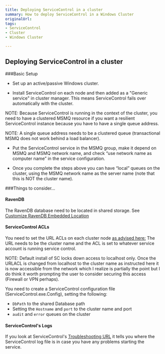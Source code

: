 ```yaml
---
title: Deploying ServiceControl in a cluster
summary: How to deploy ServiceControl in a Windows Cluster
originalUrl: 
tags:
- ServiceControl
- Cluster
- Windows Cluster

---
```

## Deploying ServiceControl in a cluster

###Basic Setup
- Set up an active/passive Windows cluster. 

- Install ServiceControl on each node and then added as a "Generic service" in cluster manager. 
This means ServiceControl fails over automatically with the cluster. 

NOTE: Because ServiceControl is running in the context of the cluster, you need to have a clustered MSMQ resource if you want a resilient ServiceControl instance because you have to have a single queue address. 

NOTE: A single queue address needs to be a clustered queue (transactional MSMQ does not work behind a load balancer).

- Put the ServiceControl service in the MSMQ group, make it depend on MSMQ and MSMQ network name, and check “use network name as computer name” in the service configuration. 

- Once you complete the steps above you can have “local” queues on the cluster, using the MSMQ network name as the server name (note that this is NOT the cluster name).

###Things to consider...
#### RavenDB
The RavenDB database need to be located in shared storage. See [Customize RavenDB Embedded Location](configure-ravendb-location.md)

#### ServiceControl ACLs
You need to set the URL ACLs on each cluster node [as advised here:](/servicecontrol/troubleshooting.md)
The URL needs to be the cluster name and the ACL is set to whatever service account is running service control.

NOTE: Default install of SC locks down access to localhost only. Once the URLACL is changed from localhost to the cluster name as instructed here it is now accessible from the network which I realize is partially the point but I do think it worth prompting the user to consider securing this access (Firewall or VPN perhaps).

You need to create a ServiceControl configuration file (ServiceControl.exe.Config), setting the following:
- `DbPath` to the shared Database path
- Setting the `Hostname` and `port` to the cluster name and port
-  `audit` and `error` queues on the cluster

<!-- import SCClusterAppSettings -->

#### ServiceControl's Logs
If you look at ServiceControl's [Troubleshooting URL](/servicecontrol/troubleshooting.md) it tells you
where the ServiceControl log file is in case you have any problems starting
the service.

